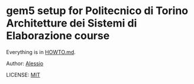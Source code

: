 # gem5 setup for Politecnico di Torino Architetture dei Sistemi di Elaborazione course

Everything is in [HOWTO.md](HOWTO.md).


Author: [Alessio](https://github.com/Atari2)

LICENSE: [MIT](LICENSE)